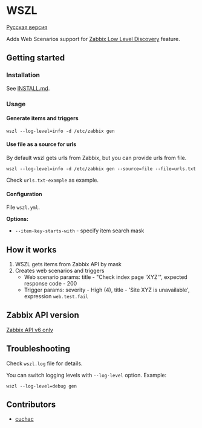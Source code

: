 # WSZL

[Русская версия](README.RU.md)

Adds Web Scenarios support for 
[Zabbix Low Level Discovery](https://www.zabbix.com/documentation/current/manual/discovery/low_level_discovery) feature.

## Getting started

### Installation

See [INSTALL.md](INSTALL.md).

### Usage

#### Generate items and triggers

```shell
wszl --log-level=info -d /etc/zabbix gen
```

#### Use file as a source for urls

By default wszl gets urls from Zabbix, but you can provide urls from file.

```shell
wszl --log-level=info -d /etc/zabbix gen --source=file --file=urls.txt
```

Check `urls.txt-example` as example.

#### Configuration

File `wszl.yml`.

**Options:**

- `--item-key-starts-with` - specify item search mask

## How it works

1. WSZL gets items from Zabbix API by mask
2. Creates web scenarios and triggers
    - Web scenario params: title - "Check index page 'XYZ'", expected response code - 200
    - Trigger params: severity - High (4), title - 'Site XYZ is unavailable', expression `web.test.fail`  

## Zabbix API version

[Zabbix API v6 only](https://www.zabbix.com/documentation/6.0/en/manual/api)

## Troubleshooting

Check `wszl.log` file for details.

You can switch logging levels with `--log-level` option. Example:

```shell
wszl --log-level=debug gen
```

## Contributors

- [cuchac](https://github.com/cuchac)